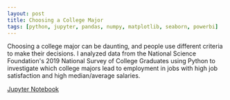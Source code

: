 ```yaml
---
layout: post
title: Choosing a College Major
tags: [python, jupyter, pandas, numpy, matplotlib, seaborn, powerbi]
---
```

Choosing a college major can be daunting, and people use different criteria to make their decisions. I analyzed data from the National Science Foundation's 2019 National Survey of College Graduates using Python to investigate which college majors lead to employment in jobs with high job satisfaction and high median/average salaries.

[Jupyter Notebook](https://github.com/MullersRatchet/portfolio/blob/0e637312644ea874aec26743389ca36a8a8db0b9/_code/Capstone%202.ipynb)
